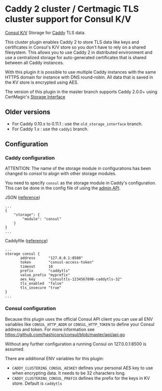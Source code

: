 # Caddy 2 cluster / Certmagic TLS cluster support for Consul K/V

[Consul K/V](https://github.com/hashicorp/consul) Storage for [Caddy](https://github.com/caddyserver/caddy) TLS data. 

This cluster plugin enables Caddy 2 to store TLS data like keys and certificates in Consul's K/V store so you don't have to rely on a shared filesystem.
This allows you to use Caddy 2 in distributed environment and use a centralized storage for auto-generated certificates that is
shared between all Caddy instances. 

With this plugin it is possible to use multiple Caddy instances with the same HTTPS domain for instance with DNS round-robin.
All data that is saved in the KV store is encrypted using AES.

The version of this plugin in the master branch supports Caddy 2.0.0+ using CertMagic's [Storage Interface](https://pkg.go.dev/github.com/caddyserver/certmagic?tab=doc#Storage)

## Older versions

- For Caddy 0.10.x to 0.11.1 : use the `old_storage_interface` branch.
- For Caddy 1.x : use the `caddy1` branch.

## Configuration

### Caddy configuration

ATTENTION: The name of the storage module in configurations has been changed to *consol* to alogn
with other storage modules.

You need to specify `consul` as the storage module in Caddy's configuration. This can be done in the config file of using the [admin API](https://caddyserver.com/docs/api).

JSON ([reference](https://caddyserver.com/docs/json/))
```
...
{
    "storage": {
        "module": "consul"
    }
}
...
```

Caddyfile ([reference](https://caddyserver.com/docs/caddyfile/options))
```
...
storage consul {
       address      "127.0.0.1:8500"
       token        "consul-access-token"
       timeout      10
       prefix       "caddytls"
       value_prefix "myprefix"
       aes_key      "consultls-1234567890-caddytls-32"
       tls_enabled  "false"
       tls_insecure "true"
}
...
```

### Consul configuration

Because this plugin uses the official Consul API client you can use all ENV variables like `CONSUL_HTTP_ADDR` or `CONSUL_HTTP_TOKEN`
to define your Consul address and token. For more information see https://github.com/hashicorp/consul/blob/master/api/api.go

Without any further configuration a running Consul on 127.0.0.1:8500 is assumed.

There are additional ENV variables for this plugin:

- `CADDY_CLUSTERING_CONSUL_AESKEY` defines your personal AES key to use when encrypting data. It needs to be 32 characters long.
- `CADDY_CLUSTERING_CONSUL_PREFIX` defines the prefix for the keys in KV store. Default is `caddytls`
